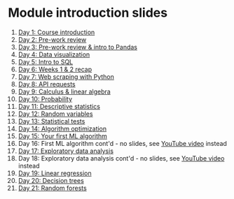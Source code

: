 # Module introduction slides

1. [Day 1: Course introduction](https://github.com/gperdrizet/ds-12/blob/main/assets/slides/day1.pdf)
2. [Day 2: Pre-work review](https://github.com/gperdrizet/ds-12/blob/main/assets/slides/day2.pdf)
3. [Day 3: Pre-work review & intro to Pandas](https://github.com/gperdrizet/ds-12/blob/main/assets/slides/day3.pdf)
4. [Day 4: Data visualization](https://github.com/gperdrizet/ds-12/blob/main/assets/slides/day4.pdf)
5. [Day 5: Intro to SQL](https://github.com/gperdrizet/ds-12/blob/main/assets/slides/day5.pdf)
6. [Day 6: Weeks 1 & 2 recap](https://github.com/gperdrizet/ds-12/blob/main/assets/slides/day6.pdf)
7. [Day 7: Web scraping with Python](https://github.com/gperdrizet/ds-12/blob/main/assets/slides/day7.pdf)
8. [Day 8: API requests](https://github.com/gperdrizet/ds-12/blob/main/assets/slides/day8.pdf)
9. [Day 9: Calculus & linear algebra](https://github.com/gperdrizet/ds-12/blob/main/assets/slides/day9.pdf)
10. [Day 10: Probability](https://github.com/gperdrizet/ds-12/blob/main/assets/slides/day10.pdf)
11. [Day 11: Descriptive statistics](https://github.com/gperdrizet/ds-12/blob/main/assets/slides/day11.pdf)
12. [Day 12: Random variables](https://github.com/gperdrizet/ds-12/blob/main/assets/slides/day12.pdf)
13. [Day 13: Statistical tests](https://github.com/gperdrizet/ds-12/blob/main/assets/slides/day13.pdf)
14. [Day 14: Algorithm optimization](https://github.com/gperdrizet/ds-12/blob/main/assets/slides/day14.pdf)
15. [Day 15: Your first ML algorithm](https://github.com/gperdrizet/ds-12/blob/main/assets/slides/day15.pdf)
16. Day 16: First ML algorithm cont'd - no slides, see [YouTube video](https://youtu.be/1E2v33ZJ5HY?si=3U4lGujWLW1KOvNZ) instead
17. [Day 17: Exploratory data analysis](https://github.com/gperdrizet/ds-12/blob/main/assets/slides/day17.pdf)
18. Day 18: Exploratory data analysis cont'd - no slides, see [YouTube video](https://youtu.be/cQxeS6ZXxzs) instead
19. [Day 19: Linear regression](https://github.com/gperdrizet/ds-12/blob/main/assets/slides/day19.pdf)
20. [Day 20: Decision trees](https://github.com/gperdrizet/ds-12/blob/main/assets/slides/day20.pdf)
21. [Day 21: Random forests](https://github.com/gperdrizet/ds-12/blob/main/assets/slides/day21.pdf)
